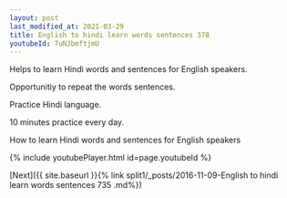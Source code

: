 ```yaml
---
layout: post
last_modified_at: 2021-03-29
title: English to hindi learn words sentences 378 
youtubeId: 7uNJbmftjmU
---
```

 
 
Helps to learn Hindi words and sentences for English speakers.

Opportunitiy to repeat the words sentences. 

Practice Hindi language. 
 
10 minutes practice every day. 
 
How to learn Hindi words and sentences for English speakers 
 
{% include youtubePlayer.html id=page.youtubeId %}
 
 
[Next]({{ site.baseurl }}{% link  split1/_posts/2016-11-09-English to hindi learn words sentences 735 .md%})
 
